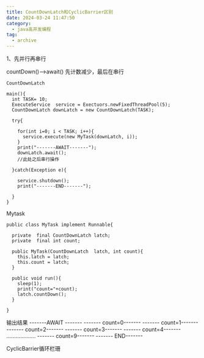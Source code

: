 ```yaml
---
title: CountDownLatch和CyclicBarrier区别
date: 2024-03-24 11:47:50
category:
  - java高并发编程
tag:
  - archive
---
```


1、先并行再串行

countDown()-->await()
先计数减少，最后在串行

```
CountDownLatch

main(){
  int TASK= 10;
  ExecuteService  service = Exectuors.newFixedThreadPool(5);
  CountDownLatch downLatch = new CountDownLatch(TASK);
  
  try{
  
    for(int i=0; i < TASK; i++){
      service.execute(new MyTask(downLatch, i));
    }
    print("-------AWAIT-------");
    downLatch.await();
    //此处之后串行操作

  }catch(Exception e){
    
    service.shutdown();
    print("-------END-------");
  
  }
}

```

Mytask
```
public class MyTask implement Runnable{

  private  final CountDownLatch latch;
  private  final int count;
  
  public MyTask(CountDownLatch  latch, int count){
    this.latch = latch;
    this.count = latch;
  }

  public void run(){
    sleep(1);
    print("count="+count);
    latch.countDown();
  }

}
```
输出结果
-------AWAIT -------
------- count=0-------
------- count=1-------
------- count=2-------
------- count=3-------
------- count=4-------
...................
------- count=9-------
------- END-------


CyclicBarrier循环栏珊
